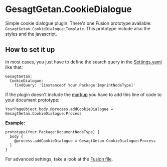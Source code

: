 # GesagtGetan.CookieDialogue

Simple cookie dialogue plugin. There's one Fusion prototype available: `GesagtGetan.CookieDialogue:Template`. This prototype include also the styles and the javascript.

## How to set it up
In most cases, you just have to define the search query in the [Settings.yaml](Configuration/Settings.yaml) like that:

```
GesagtGetan:
  CookieDialogue:
    findQuery: '[instanceof Your.Package:ImprintNodeType]'
```

If the plugin doesn't include the [markup](Resources/Private/Templates/CookieDialogue.html) you have to add this line of code to your document prototype:  

`YourPageObject.body.@process.addCookieDialogue = GesagtGetan.CookieDialogue:Process`

**Example:**

```
prototype(Your.Package:DocumentNodeType) {
  body {
    @process.addCookieDialogue = GesagtGetan.CookieDialogue:Process
  }
}
```

For advanced settings, take a look at the [Fusion file](Resources/Private/TypoScript/Root.ts2).
